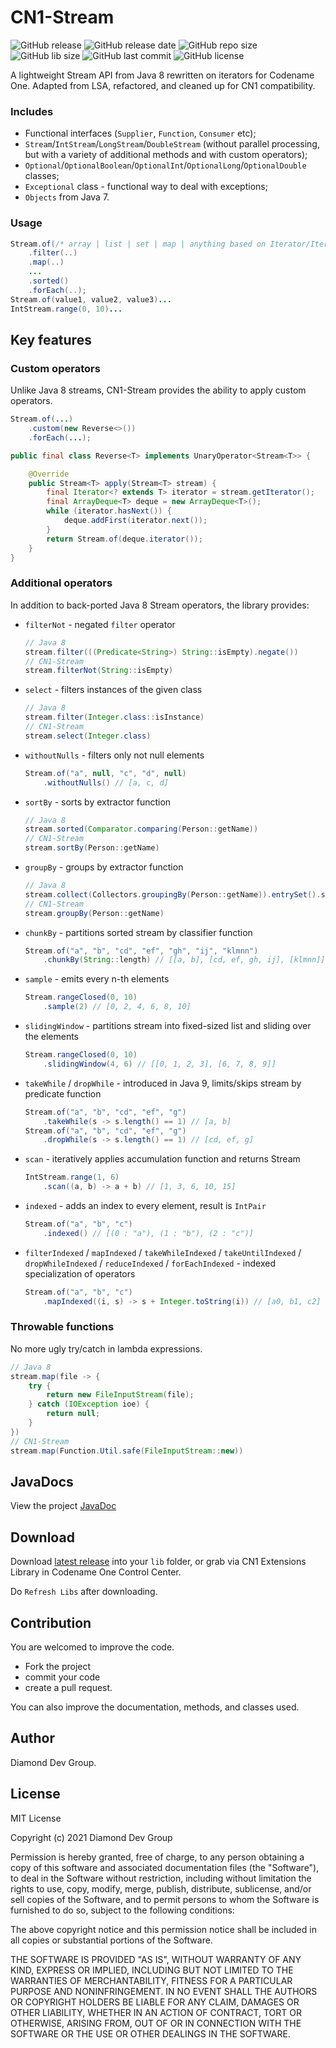 CN1-Stream
======================

![GitHub release](https://img.shields.io/github/v/release/diamonddevgroup/CN1-Stream?color=#238636&style=plastic&link=https://github.com/diamonddevgroup/CN1-Stream/releases&link=https://github.com/diamonddevgroup/CN1-Stream/releases)
![GitHub release date](https://img.shields.io/github/release-date/diamonddevgroup/CN1-Stream?style=plastic&link=https://github.com/diamonddevgroup/CN1-Stream/releases&link=https://github.com/diamonddevgroup/CN1-Stream/releases)
![GitHub repo size](https://img.shields.io/github/repo-size/diamonddevgroup/CN1-Stream?style=plastic)
![GitHub lib size](https://img.shields.io/github/size/diamonddevgroup/CN1-Stream/CN1-Stream.cn1lib?style=plastic)
![GitHub last commit](https://img.shields.io/github/last-commit/diamonddevgroup/CN1-Stream?color=blue&style=plastic&link=https://github.com/diamonddevgroup/CN1-Stream/commits&link=https://github.com/diamonddevgroup/CN1-Stream/commits)
![GitHub license](https://img.shields.io/github/license/diamonddevgroup/CN1-Stream?style=plastic&link=https://github.com/diamonddevgroup/CN1-Stream#license&link=https://github.com/diamonddevgroup/CN1-Stream#license)

A lightweight Stream API from Java 8 rewritten on iterators for Codename One. Adapted from LSA, refactored, and cleaned up for CN1 compatibility.


### Includes

 + Functional interfaces (`Supplier`, `Function`, `Consumer` etc);
 + `Stream`/`IntStream`/`LongStream`/`DoubleStream` (without parallel processing, but with a variety of additional methods and with custom operators);
 + `Optional`/`OptionalBoolean`/`OptionalInt`/`OptionalLong`/`OptionalDouble` classes;
 + `Exceptional` class - functional way to deal with exceptions;
 + `Objects` from Java 7.


### Usage

```java
Stream.of(/* array | list | set | map | anything based on Iterator/Iterable interface */)
    .filter(..)
    .map(..)
    ...
    .sorted()
    .forEach(..);
Stream.of(value1, value2, value3)...
IntStream.range(0, 10)...
```

## Key features

### Custom operators

Unlike Java 8 streams, CN1-Stream provides the ability to apply custom operators.

```java
Stream.of(...)
    .custom(new Reverse<>())
    .forEach(...);

public final class Reverse<T> implements UnaryOperator<Stream<T>> {

    @Override
    public Stream<T> apply(Stream<T> stream) {
        final Iterator<? extends T> iterator = stream.getIterator();
        final ArrayDeque<T> deque = new ArrayDeque<T>();
        while (iterator.hasNext()) {
            deque.addFirst(iterator.next());
        }
        return Stream.of(deque.iterator());
    }
}
```


### Additional operators

In addition to back-ported Java 8 Stream operators, the library provides:

- `filterNot` - negated `filter` operator

  ```java
  // Java 8
  stream.filter(((Predicate<String>) String::isEmpty).negate())
  // CN1-Stream
  stream.filterNot(String::isEmpty)
  ```

- `select` - filters instances of the given class

  ```java
  // Java 8
  stream.filter(Integer.class::isInstance)
  // CN1-Stream
  stream.select(Integer.class)
  ```

- `withoutNulls` - filters only not null elements

  ```java
  Stream.of("a", null, "c", "d", null)
      .withoutNulls() // [a, c, d]
  ```

- `sortBy` - sorts by extractor function

  ```java
  // Java 8
  stream.sorted(Comparator.comparing(Person::getName))
  // CN1-Stream
  stream.sortBy(Person::getName)
  ```

- `groupBy` - groups by extractor function

  ```java
  // Java 8
  stream.collect(Collectors.groupingBy(Person::getName)).entrySet().stream()
  // CN1-Stream
  stream.groupBy(Person::getName)
  ```

- `chunkBy` - partitions sorted stream by classifier function

  ```java
  Stream.of("a", "b", "cd", "ef", "gh", "ij", "klmnn")
      .chunkBy(String::length) // [[a, b], [cd, ef, gh, ij], [klmnn]]
  ```

- `sample` - emits every n-th elements

  ```java
  Stream.rangeClosed(0, 10)
      .sample(2) // [0, 2, 4, 6, 8, 10]
  ```

- `slidingWindow` - partitions stream into fixed-sized list and sliding over the elements

  ```java
  Stream.rangeClosed(0, 10)
      .slidingWindow(4, 6) // [[0, 1, 2, 3], [6, 7, 8, 9]]
  ```

- `takeWhile` / `dropWhile` - introduced in Java 9, limits/skips stream by predicate function

  ```java
  Stream.of("a", "b", "cd", "ef", "g")
      .takeWhile(s -> s.length() == 1) // [a, b]
  Stream.of("a", "b", "cd", "ef", "g")
      .dropWhile(s -> s.length() == 1) // [cd, ef, g]
  ```

- `scan` - iteratively applies accumulation function and returns Stream

  ```java
  IntStream.range(1, 6)
      .scan((a, b) -> a + b) // [1, 3, 6, 10, 15]
  ```

- `indexed` - adds an index to every element, result is `IntPair`

  ```java
  Stream.of("a", "b", "c")
      .indexed() // [(0 : "a"), (1 : "b"), (2 : "c")]
  ```

- `filterIndexed` / `mapIndexed` / `takeWhileIndexed` / `takeUntilIndexed` / `dropWhileIndexed` / `reduceIndexed` / `forEachIndexed` - indexed specialization of operators

  ```java
  Stream.of("a", "b", "c")
      .mapIndexed((i, s) -> s + Integer.toString(i)) // [a0, b1, c2]
  ```


### Throwable functions

No more ugly try/catch in lambda expressions.

```java
// Java 8
stream.map(file -> {
    try {
        return new FileInputStream(file);
    } catch (IOException ioe) {
        return null;
    }
})
// CN1-Stream
stream.map(Function.Util.safe(FileInputStream::new))
```


## JavaDocs
View the project [JavaDoc](https://diamondobama.github.io/apidocs/CN1-Stream)


## Download

Download [latest release](https://github.com/diamonddevgroup/CN1-Stream/releases) into your `lib` folder,
or grab via CN1 Extensions Library in Codename One Control Center.

Do `Refresh Libs` after downloading.


## Contribution

You are welcomed to improve the code.

 - Fork the project
 - commit your code
 - create a pull request.

You can also improve the documentation, methods, and classes used.


## Author
Diamond Dev Group.


## License

MIT License

Copyright (c) 2021 Diamond Dev Group

Permission is hereby granted, free of charge, to any person obtaining a copy
of this software and associated documentation files (the "Software"), to deal
in the Software without restriction, including without limitation the rights
to use, copy, modify, merge, publish, distribute, sublicense, and/or sell
copies of the Software, and to permit persons to whom the Software is
furnished to do so, subject to the following conditions:

The above copyright notice and this permission notice shall be included in all
copies or substantial portions of the Software.

THE SOFTWARE IS PROVIDED "AS IS", WITHOUT WARRANTY OF ANY KIND, EXPRESS OR
IMPLIED, INCLUDING BUT NOT LIMITED TO THE WARRANTIES OF MERCHANTABILITY,
FITNESS FOR A PARTICULAR PURPOSE AND NONINFRINGEMENT. IN NO EVENT SHALL THE
AUTHORS OR COPYRIGHT HOLDERS BE LIABLE FOR ANY CLAIM, DAMAGES OR OTHER
LIABILITY, WHETHER IN AN ACTION OF CONTRACT, TORT OR OTHERWISE, ARISING FROM,
OUT OF OR IN CONNECTION WITH THE SOFTWARE OR THE USE OR OTHER DEALINGS IN THE
SOFTWARE.
